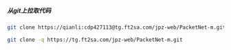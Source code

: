 ##### 从git上拉取代码

```bash
git clone https://qianli:cdp427113@tg.ft2sa.com/jpz-web/PacketNet-m.git

git clone -q https://tg.ft2sa.com/jpz-web/PacketNet-m.git
```


